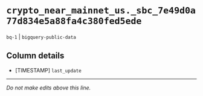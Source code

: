 # `crypto_near_mainnet_us._sbc_7e49d0a77d834e5a88fa4c380fed5ede`
`bq-1` | `bigquery-public-data`

## Column details
* [TIMESTAMP] `last_update`

-------------------------------------------------------------------------------
*Do not make edits above this line.*
